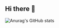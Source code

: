 ## Hi there 👋

![Anurag's GitHub stats](https://github-readme-stats.vercel.app/api?username=EnriHeller&show_icons=true&theme=tokionight)

<!--
**EnriHeller/EnriHeller** is a ✨ _special_ ✨ repository because its `README.md` (this file) appears on your GitHub profile.

Here are some ideas to get you started:

- 🔭 I’m currently working on ...
- 🌱 I’m currently learning ...
- 👯 I’m looking to collaborate on ...
- 🤔 I’m looking for help with ...
- 💬 Ask me about ...
- 📫 How to reach me: ...
- 😄 Pronouns: ...
- ⚡ Fun fact: ...
-->
